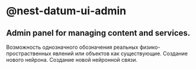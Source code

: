 # @nest-datum-ui-admin
## Admin panel for managing content and services.

Возможность однозначного обозначения реальных физико-простраственных явлений или объектов как существующие.
Создание нового нейрона.
Создание новой нейронной связи.